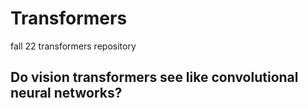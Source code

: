 # Transformers
fall 22 transformers repository

## **Do vision transformers see like convolutional neural networks?**
